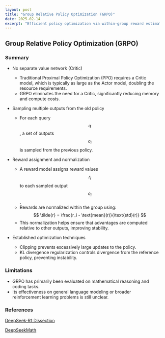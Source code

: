 ```yaml
---
layout: post
title: "Group Relative Policy Optimization (GRPO)"
date: 2025-02-14
excerpt: "Efficient policy optimization via within-group reward estimation"
---
```


## **Group Relative Policy Optimization (GRPO)**

### Summary
- No separate value network (Critic)
  - Traditional Proximal Policy Optimization (PPO) requires a Critic model, which is typically as large as the Actor model, doubling the resource requirements.
  - GRPO eliminates the need for a Critic, significantly reducing memory and compute costs.

- Sampling multiple outputs from the old policy
  - For each query $$ q $$, a set of outputs $$ o_i $$ is sampled from the previous policy.

- Reward assignment and normalization
  - A reward model assigns reward values $$ r_i $$ to each sampled output $$ o_i $$.
  - Rewards are normalized within the group using:  
$$
\tilde{r} = \frac{r_i - \text{mean}(r)}{\text{std}(r)}
$$
  - This normalization helps ensure that advantages are computed relative to other outputs, improving stability.

- Established optimization techniques
  - Clipping prevents excessively large updates to the policy.
  - KL divergence regularization controls divergence from the reference policy, preventing instability.
  
### Limitations
- GRPO has primarily been evaluated on mathematical reasoning and coding tasks.
- Its effectiveness on general language modeling or broader reinforcement learning problems is still unclear.
 
  
### References
[DeepSeek-R1 Dissection](https://huggingface.co/blog/NormalUhr/grpo)  

[DeepSeekMath](https://arxiv.org/pdf/2402.03300)